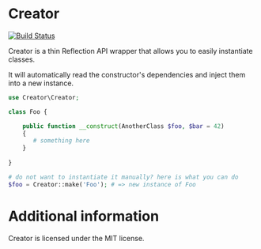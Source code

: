 Creator
=======

[![Build Status](https://travis-ci.org/ilya-dev/creator.svg?branch=master)](https://travis-ci.org/ilya-dev/creator)

Creator is a thin Reflection API wrapper that allows you to easily instantiate classes.


It will automatically read the constructor's dependencies and inject them into a new instance. 


```php
use Creator\Creator;

class Foo {

    public function __construct(AnotherClass $foo, $bar = 42)
    {
       # something here
    }
  
}

# do not want to instantiate it manually? here is what you can do
$foo = Creator::make('Foo'); # => new instance of Foo 
```

# Additional information

Creator is licensed under the MIT license.

